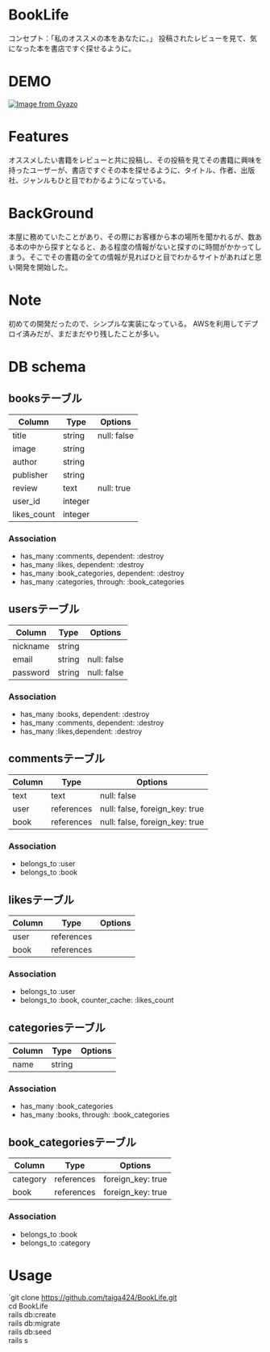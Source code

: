 # BookLife
コンセプト：「私のオススメの本をあなたに。」
投稿されたレビューを見て、気になった本を書店ですぐ探せるように。

# DEMO
[![Image from Gyazo](https://i.gyazo.com/0ec17225e3b4e240007f55d60d16cea1.png)](https://gyazo.com/0ec17225e3b4e240007f55d60d16cea1)

# Features
オススメしたい書籍をレビューと共に投稿し、その投稿を見てその書籍に興味を持ったユーザーが、書店ですぐその本を探せるように、タイトル、作者、出版社、ジャンルもひと目でわかるようになっている。

# BackGround
本屋に務めていたことがあり、その際にお客様から本の場所を聞かれるが、数ある本の中から探すとなると、ある程度の情報がないと探すのに時間がかかってしまう。そこでその書籍の全ての情報が見ればひと目でわかるサイトがあればと思い開発を開始した。

# Note
初めての開発だったので、シンプルな実装になっている。
AWSを利用してデプロイ済みだが、まだまだやり残したことが多い。

# DB schema
## booksテーブル
 
|Column|Type|Options|
|------|----|-------|
|title|string|null: false|
|image|string|
|author|string|
|publisher|string|
|review|text|null: true|
|user_id|integer|
|likes_count|integer|
 
### Association
- has_many :comments, dependent: :destroy
- has_many :likes, dependent: :destroy
- has_many :book_categories, dependent: :destroy
- has_many :categories, through: :book_categories
 

## usersテーブル
 
|Column|Type|Options|
|------|----|-------|
|nickname|string|
|email|string|null: false|
|password|string|null: false|
 
### Association
- has_many :books, dependent: :destroy
- has_many :comments, dependent: :destroy
- has_many :likes,dependent: :destroy
 

## commentsテーブル
 
|Column|Type|Options|
|------|----|-------|
|text|text|null: false|
|user|references|null: false, foreign_key: true|
|book|references|null: false, foreign_key: true|
 
### Association
- belongs_to :user
- belongs_to :book
 

## likesテーブル
 
|Column|Type|Options|
|------|----|-------|
|user|references|
|book|references|
 
### Association
- belongs_to :user
- belongs_to :book, counter_cache: :likes_count


## categoriesテーブル
 
|Column|Type|Options|
|------|----|-------|
|name|string|
 
### Association
- has_many :book_categories
- has_many :books, through: :book_categories


## book_categoriesテーブル
 
|Column|Type|Options|
|------|----|-------|
|category|references|foreign_key: true|
|book|references|foreign_key: true|
 
### Association
- belongs_to :book
- belongs_to :category

# Usage
`git clone https://github.com/taiga424/BookLife.git  
cd BookLife  
rails db:create  
rails db:migrate  
rails db:seed  
rails s